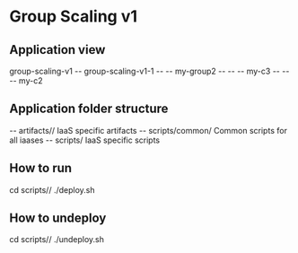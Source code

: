 Group Scaling v1
================

Application view
----------------
group-scaling-v1
-- group-scaling-v1-1
-- -- my-group2
-- -- -- my-c3
-- -- -- my-c2

Application folder structure
----------------------------
-- artifacts/<iaas>/ IaaS specific artifacts
-- scripts/common/ Common scripts for all iaases
-- scripts/<iaas> IaaS specific scripts

How to run
----------
cd scripts/<iaas>/
./deploy.sh

How to undeploy
---------------
cd scripts/<iaas>/
./undeploy.sh